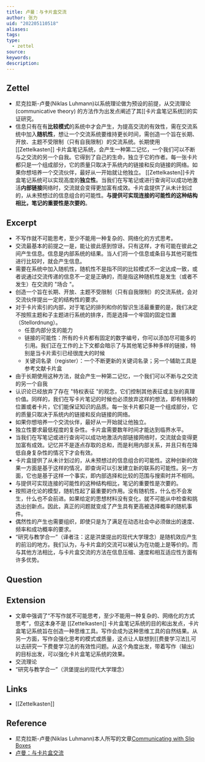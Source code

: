 ```yaml
---
title: 卢曼：与卡片盒交流
author: 张力
uid: "202205110518"
aliases: 
tags: 
type:
  - zettel
source: 
keywords: 
description: 
---
```


## Zettel

- 尼克拉斯-卢曼(Niklas Luhmann)以系统理论做为预设的前提，从交流理论 (communicative theory) 的方法作为出发点阐述了其[[卡片盒笔记系统]]的实证研究。
- 信息只有在有**比较模式**的系统中才会产生，为提高交流的有效性，需在交流系统中加入**随机性**，想让一个交流系统要维持更长时间，需创造一个旨在长期、开放、主题不受限制（只有自我限制）的交流系统。长期使用 [[Zettelkasten]] 卡片盒笔记系统，会产生一种第二记忆，一个我们可以不断与之交流的另一个自我。它得到了自己的生命，独立于它的作者。每一张卡片都只是一个组成部分，它的质量只取决于系统内的链接和反向链接的网络。如果你想培养一个交流伙伴，最好从一开始就让他独立。 [[Zettelkasten]]卡片盒笔记系统可以实现高度的**独立性**。当我们在写笔记或进行查询可以成功地激活**内部链接**网络时，交流就会变得更加富有成效。卡片盒提供了从未计划过的，从未预想过的信息组合的可能性。**与提供可实现连接的可能性的这种结构相比，笔记的重要性是次要的**。

## Excerpt

- 不写作就不可能思考，至少不能用一种复杂的、网络化的方式思考。
- 交流最基本的前提之一是，能让彼此感到惊讶。只有这样，才有可能在彼此之间产生信息。信息是内部系统的结果。当人们将一个信息或条目与其他可能性进行比较时，就会产生信息。
- 需要在系统中加入随机性，随机性不是指不同的比较模式不一定达成一致，或者说通过交流传递的信息不一定是正确的，而是指这种随机性是发生（或者不发生）在交流的 "场合 "。
- 创造一个旨在长期、开放、主题不受限制（只有自我限制）的交流系统，会对交流伙伴提出一定的结构性的要求。
- 对于卡片索引的内部，对于笔记的排列和你的智识生活最重要的是，我们决定不按照主题和子主题进行系统的排序，而是选择一个牢固的固定位置（Stellordnung）。
  - 任意内部分支的能力
  - 链接的可能性：所有的卡片都有固定的数字编号，你可以添加尽可能多的引用。我们正在工作的上下文都会暗示了与其他笔记多种多样的链接，特别是当卡片索引已经很庞大的时候
  - 关键词名录（register）：一个不断更新的关键词名录；另一个辅助工具是参考文献卡片盒
- 由于长期使用这种方法，就会产生一种第二记忆，一个我们可以不断与之交流的另一个自我
- 认识论已经放弃了存在 "特权表征 "的观念，它们控制其他表征或主张的真理价值。同样的，我们在写卡片笔记的时候也必须放弃这样的想法，即有特殊的位置或者卡片，它们能保证知识的品质。每一张卡片都只是一个组成部分，它的质量只取决于系统内的链接和反向链接的网络。
- 如果你想培养一个交流伙伴，最好从一开始就让他独立。
- 独立性要求最低程度的复杂性。卡片盒需要数年时间才能达到临界水平。
- 当我们在写笔记或进行查询可以成功地激活内部链接网络时，交流就会变得更加富有成效。记忆并不是逐点存取的总和，而是利用内部关系，并且只有在降低自身复杂性的情况下才会有效。
- 卡片盒提供了从未计划过的，从未预想过的信息组合的可能性。这种创新的效果一方面是基于这样的情况，即查询可以引发建立新的联系的可能性。另一方面，它也是基于这样一个事实，即内部选择和比较的范围与搜索时并不相同。
- 与提供可实现连接的可能性的这种结构相比，笔记的重要性是次要的。
- 按照进化论的模型，随机性起了最重要的作用。没有随机性，什么也不会发生，什么也不会前进。如果给定的思想材料没有变化，就不可能从中检查和挑选出创新点。因此，真正的问题就变成了产生具有更高被选择概率的随机事件。
- 偶然性的产生也需要组织，即使只是为了满足在动态社会中必须做出的速度、频率和成功概率的要求。
- “研究与教学合一”（译者注：这是洪堡提出的现代大学理念）是随机效应产生的前沿的地方。我们认为，与卡片盒的交流可以被认为在功能上是等价的。而与其他方法相比，与卡片盒交流的方法在信息压缩、速度和相互适应性方面有许多优势。

## Question

## Extension

- 文章中强调了“不写作就不可能思考，至少不能用一种复杂的、网络化的方式思考”，但这本身不是 [[Zettelkasten]] 卡片盒笔记系统的目的和出发点，卡片盒笔记系统旨在创造一种思维工具。写作会成为这种思维工具的自然结果。从另一方面，写作会强化思考的模式或质量，这点让人联想到[[费曼学习法]],可以去研究一下费曼学习法的有效性问题。从这个角度出发，带着写作（输出）的目标出发，可以强化卡片盒笔记系统的效果。
- 交流理论
- “研究与教学合一”（洪堡提出的现代大学理念）

## Links

- [[Zettelkasten]]

## Reference

- 尼克拉斯-卢曼(Niklas Luhmann)本人所写的文章[Communicating with Slip Boxes](https://luhmann.surge.sh/communicating-with-slip-boxes)
- [卢曼：与卡片盒交流](https://zhuanlan.zhihu.com/p/208063561)
